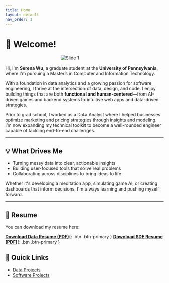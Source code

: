 ```yaml
---
title: Home
layout: default
nav_order: 1
---
```


# 👋 Welcome!
<img src="/serenaintech/assets/images/profile.jpg" alt="Slide 1"
style="max-width: 150px; height: auto; display: block; margin: 1rem auto;" />

Hi, I'm **Serena Wu**, a graduate student at the **University of Pennsylvania**, where I'm pursuing a Master’s in Computer and Information Technology.

With a foundation in data analytics and a growing passion for software engineering, I thrive at the intersection of data, design, and code. I enjoy building things that are both **functional and human-centered**—from AI-driven games and backend systems to intuitive web apps and data-driven strategies.

Prior to grad school, I worked as a Data Analyst where I helped businesses optimize marketing and pricing strategies through insights and modeling. I’m now expanding my technical toolkit to become a well-rounded engineer capable of tackling end-to-end challenges.

---

## 💡 What Drives Me

- Turning messy data into clear, actionable insights
- Building user-focused tools that solve real problems
- Collaborating across disciplines to bring ideas to life

Whether it's developing a meditation app, simulating game AI, or creating dashboards that inform decisions, I'm always learning and pushing myself forward.

---

## 📄 Resume

You can download my resume here:

[**Download Data Resume (PDF)**](/serenaintech/assets/resume_data.pdf){: .btn .btn-primary }
[**Download SDE Resume (PDF)**](/serenaintech/assets/resume_sde.pdf){: .btn .btn-primary }


## 📌 Quick Links

- [Data Projects](./data-projects)
- [Software Projects](./software-projects)